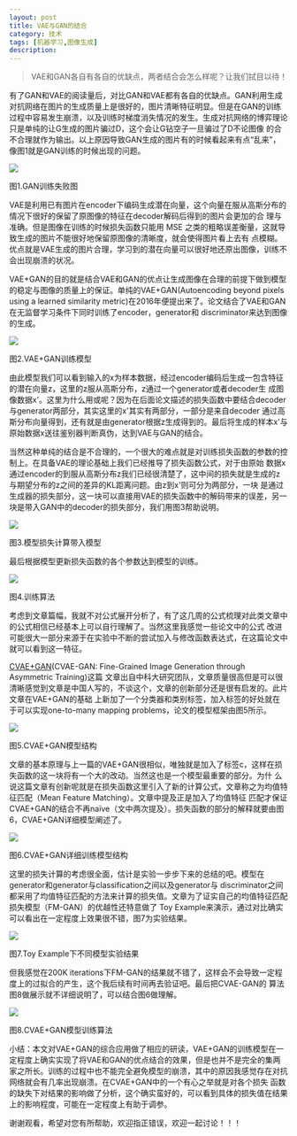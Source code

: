 ```yaml
---
layout: post
title: VAE与GAN的结合
category: 技术
tags: [机器学习,图像生成]
description: 
---
```


>VAE和GAN各自有各自的优缺点，两者结合会怎么样呢？让我们拭目以待！

有了GAN和VAE的阅读量后，对比GAN和VAE都有各自的优缺点。GAN利用生成对抗网络在图片的生成质量上是很好的，图片清晰特征明显。但是在GAN的训练
过程中容易发生崩溃，以及训练时梯度消失情况的发生。生成对抗网络的博弈理论只是单纯的让G生成的图片骗过D，这个会让G钻空子一旦骗过了D不论图像
的合不合理就作为输出。以上原因导致GAN生成的图片有的时候看起来有点“乱来”，像图1就是GAN训练的时候出现的问题。

![](/assets/img/VAE_GAN/GANloser.png)

图1.GAN训练失败图

VAE是利用已有图片在encoder下编码生成潜在向量，这个向量在服从高斯分布的情况下很好的保留了原图像的特征在decoder解码后得到的图片会更加的合
理与准确。但是图像在训练的时候损失函数只能用 MSE 之类的粗略误差衡量，这就导致生成的图片不能很好地保留原图像的清晰度，就会使得图片看上去有
点模糊。优点就是VAE生成的图片合理，学习到的潜在向量可以很好地还原出图像，训练不会出现崩溃的状况。

VAE+GAN的目的就是结合VAE和GAN的优点让生成图像在合理的前提下做到模型的稳定与图像的质量上的保证。单纯的VAE+GAN(Autoencoding beyond
pixels using a learned similarity metric)在2016年便提出来了。论文结合了VAE和GAN在无监督学习条件下同时训练了encoder，generator和
discriminator来达到图像的生成。

![](/assets/img/VAE_GAN/VAEGAN.png)

图2.VAE+GAN训练模型

由此模型我们可以看到输入的x为样本数据，经过encoder编码后生成一包含特征的潜在向量z，这里的z服从高斯分布，z通过一个generator或者decoder生
成图像数据x'。这里为什么用或呢？因为在后面论文描述的损失函数中要结合decoder与generator两部分，其实这里的x'其实有两部分，一部分是来自decoder
通过高斯分布向量得到，还有就是由generator根据z生成得到的。最后将生成的样本x'与原始数据x送往鉴别器判断真伪，达到VAE与GAN的结合。

当然这种单纯的结合是不合理的，一个很大的难点就是对训练损失函数的参数的控制上。在具备VAE的理论基础上我们已经推导了损失函数公式，对于由原始
数据x通过encoder的到服从高斯分布z我们已经很清楚了，这中间的损失就是生成的z与期望分布的z之间的差异的KL距离问题。由z到x'则可分为两部分，一块
是通过生成器的损失部分，这一块可以直接用VAE的损失函数中的解码带来的误差，另一块是带入GAN中的decoder的损失部分，我们用图3帮助说明。

![](/assets/img/VAE_GAN/loss.png)

图3.模型损失计算带入模型

最后根据模型更新损失函数的各个参数达到模型的训练。

![](/assets/img/VAE_GAN/al.png)

图4.训练算法

考虑到文章篇幅，我就不对公式展开分析了，有了这几周的公式梳理对此类文章中的公式相信已经基本上可以自行理解了。当然这里我感觉一些论文中的公式
改进可能很大一部分来源于在实验中不断的尝试加入与修改函数表达式，在这篇论文中就可以看到这一特征。

[CVAE+GAN](https://arxiv.org/pdf/1703.10155.pdf)(CVAE-GAN: Fine-Grained Image Generation through Asymmetric Training)这篇
文章出自中科大研究团队，文章质量很高但是可以很清晰感觉到文章是中国人写的，不谈这个，文章的创新部分还是很有启发的。此片文章在VAE+GAN的基础
上新加了一个分类器和类别标签，加入标签的好处就在于可以实现one-to-many mapping problems，论文的模型框架由图5所示。

![](/assets/img/VAE_GAN/CVAEGAN.png)

图5.CVAE+GAN模型结构

文章的基本原理与上一篇的VAE+GAN很相似，唯独就是加入了标签c，这样在损失函数的这一块将有一个大的改动。当然这也是一个模型最重要的部分。为什
么说这篇文章有创新呢就是在损失函数这里引入了新的计算公式，文章称之为均值特征匹配（Mean Feature Matching）。文章中提及正是加入了均值特征
匹配才保证CVAE+GAN的结合不再naïve（文中两次提及）。损失函数的部分的解释就要由图6，CVAE+GAN详细模型阐述了。

![](/assets/img/VAE_GAN/Closs.png)

图6.CVAE+GAN详细训练模型结构

这里的损失计算的考虑很全面，估计是实验一步步下来的总结的吧。模型在generator和generator与classification之间以及generator与
discriminator之间都采用了均值特征匹配的方法来计算的损失值。文章为了证实自己的均值特征匹配损失模型（FM-GAN）的优越性还特意做了
Toy Example来演示，通过对比确实可以看出在一定程度上效果很不错，图7为实验结果。

![](/assets/img/VAE_GAN/toy.png)

图7.Toy Example下不同模型实验结果

但我感觉在200K iterations下FM-GAN的结果就不错了，这样会不会导致一定程度上的过拟合的产生，这个我后续有时间再去验证吧。最后把CVAE-GAN的
算法图8做展示就不详细说明了，可以结合图6做理解。

![](/assets/img/VAE_GAN/al1.png)

图8.CVAE+GAN模型训练算法

小结：本文对VAE+GAN的综合应用做了相应的研读，VAE+GAN的训练模型在一定程度上确实实现了将VAE和GAN的优点结合的效果，但是也并不是完全的集两
家之所长。训练的过程中也不能完全避免模型的崩溃，其中的原因我感觉存在对抗网络就会有几率出现崩溃。在CVAE+GAN中的一个有心之举就是对各个损失
函数的缺失下对结果的影响做了分析，这个确实蛮好的，可以看到具体的损失值在结果上的影响程度，可能在一定程度上有助于调参。

谢谢观看，希望对您有所帮助，欢迎指正错误，欢迎一起讨论！！！